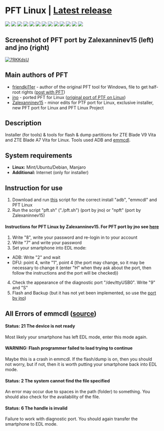 # PFT Linux | [Latest release](https://github.com/Zalexanninev15/PFT-Linux/releases/latest)

[![](https://img.shields.io/badge/platform-Linux-ligthgreen?logo=linux)](https://github.com/Zalexanninev15/PFT-Linux)
[![](https://img.shields.io/badge/written_on-GNU_Bash-%234EAA25.svg?logo=gnubash)](https://github.com/Zalexanninev15/PFT-Linux)
[![](https://img.shields.io/github/v/release/Zalexanninev15/PFT-Linux)](https://github.com/Zalexanninev15/PFT-Linux/releases/latest)
[![](https://img.shields.io/badge/versions-changelog-7D28CC.svg)](https://github.com/Zalexanninev15/PFT-Linux/blob/master/Changelog.md)
[![](https://img.shields.io/github/downloads/Zalexanninev15/PFT-Linux/total.svg)](https://github.com/Zalexanninev15/PFT-Linux/releases)
[![](https://img.shields.io/github/last-commit/Zalexanninev15/PFT-Linux)](https://github.com/Zalexanninev15/PFT-Linux/commits/master)
[![](https://img.shields.io/github/stars/Zalexanninev15/PFT-Linux.svg)](https://github.com/Zalexanninev15/PFT-Linux/stargazers)
[![](https://img.shields.io/github/forks/Zalexanninev15/PFT-Linux.svg)](https://github.com/Zalexanninev15/PFT-Linux/network/members)
[![](https://img.shields.io/github/issues/Zalexanninev15/PFT-Linux.svg)](https://github.com/Zalexanninev15/PFT-Linux/issues?q=is%3Aopen+is%3Aissue)
[![](https://img.shields.io/github/issues-closed/Zalexanninev15/PFT-Linux.svg)](https://github.com/Zalexanninev15/PFT-Linux/issues?q=is%3Aissue+is%3Aclosed)
[![](https://img.shields.io/badge/Пост_на_4PDA-0072BC?logo=android&logoColor=mediumspringgreen&borderRadius=30)](https://4pda.to/forum/index.php?showtopic=952274&view=findpost&p=94908974)
[![](https://img.shields.io/badge/license-GPLv3-ligthgreen.svg)](LICENSE)
[![](https://img.shields.io/badge/Donate-FFDD00.svg?logo=buymeacoffee&logoColor=black)](https://z15.neocities.org/donate)

## Screenshot of PFT port by Zalexanninev15 (left) and jno (right)

<a href="https://ibb.co/SQTB9Vx"><img src="https://i.ibb.co/PTpgf1Y/7RKKdsU.png" alt="7RKKdsU" border="0"></a>

## Main authors of PFT

* [friendki11er](https://4pda.to/forum/index.php?showuser=198744) - author of the original PFT tool for Windows, file to get half-root rights ([post with PFT](https://4pda.to/forum/index.php?s=&showtopic=952274&view=findpost&p=85383238))
* [jno](https://4pda.to/forum/index.php?showuser=312616) - ported PFT for Linux ([original port of PTF on Linux](https://jno.undo.it/cgi-bin/fossil.cgi/PFT4pda/doc))
* [Zalexanninev15](https://4pda.to/forum/index.php?showuser=5330563) - minor edits for PTF port for Linux, exclusive installer, new PFT port for Linux and PFT Linux Project

## Description

Installer (for tools) & tools for flash & dump partitions for ZTE Blade V9 Vita and ZTE Blade A7 Vita for Linux. Tools used ADB and [emmcdl](https://github.com/Zalexanninev15/emmcdl).

## System requirements

* **Linux:** Mint/Ubuntu/Debian, Manjaro
* **Additional:** Internet (only for installer)

## Instruction for use

1. Download and run [this](https://github.com/Zalexanninev15/PFT-Linux/releases/latest/download/install) script for the correct install "adb", "emmcdl" and PFT Linux
2. Run the script "pft.sh" ("./pft.sh") (port by jno) or "npft" (port by Zalexaninnev15)

#### Instructions for PFT Linux by Zalexanninev15. For PFT port by jno see [here](https://jno.undo.it/cgi-bin/fossil.cgi/PFT4pda/doc)

1. Write "8", write your password and re-login in to your account
2. Write "7" and write your password
3. Set your smartphone into EDL mode:

* ADB: Write "2" and wait
* DFU: point 4, write "1", point 4 (the port may change, so it may be necessary to change it (enter "H" when they ask about the port, then follow the instructions and the port will be checked))

4. Check the appearance of the diagnostic port "/dev/ttyUSB0". Write "9" and "S"
5. Flash and Backup (but it has not yet been implemented, so use the [port by jno](https://jno.undo.it/cgi-bin/fossil.cgi/PFT4pda/doc))

## All Errors of emmcdl ([source](https://github.com/Zalexanninev15/PFT2#all-errors-of-flasher-emmcdl))

#### Status: 21 The device is not ready

Most likely your smartphone has left EDL mode, enter this mode again.

#### WARNING: Flash programmer failed to load trying to continue

Maybe this is a crash in emmcdl. If the flash/dump is on, then you should not worry, but if not, then it is worth putting your smartphone back into EDL mode.

#### Status: 2 The system cannot find the file specified

An error may occur due to spaces in the path (folder) to something. You should also check for the availability of the file.

#### Status: 6 The handle is invalid

Failure to work with diagnostic port. You should again transfer the smartphone to EDL mode.
